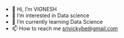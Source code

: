 - 👋 Hi, I’m VIGNESH
- 👀 I’m interested in Data science 
- 🌱 I’m currently learning Data Science 
- 📫 How to reach me srivickybe@gmail.com

<!---
srivickybe/srivickybe is a ✨ special ✨ repository because its `README.md` (this file) appears on your GitHub profile.
You can click the Preview link to take a look at your changes.
--->
